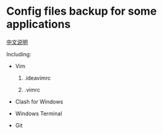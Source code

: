 # Config files backup for some applications

[中文说明](README_ZH.md)

Including:

- Vim

  1. .ideavimrc

  2. .vimrc

- Clash for Windows

- Windows Terminal

- Git
